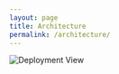 ```yaml
---
layout: page
title: Architecture
permalink: /architecture/
---
```

<img src="SeannMurdock.github.io/images/Deploymentview.png" alt="Deployment View">
